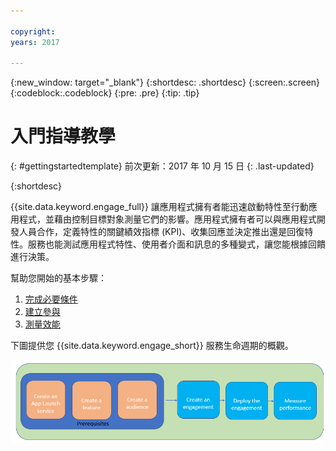 ```yaml
---

copyright:
years: 2017

---
```


{:new_window: target="_blank"}
{:shortdesc: .shortdesc}
{:screen:.screen}
{:codeblock:.codeblock}
{:pre: .pre}
{:tip: .tip}

# 入門指導教學
{: #gettingstartedtemplate}
前次更新：2017 年 10 月 15 日
{: .last-updated}

{:shortdesc}


{{site.data.keyword.engage_full}} 讓應用程式擁有者能迅速啟動特性至行動應用程式，並藉由控制目標對象測量它們的影響。應用程式擁有者可以與應用程式開發人員合作，定義特性的關鍵績效指標 (KPI)、收集回應並決定推出還是回復特性。服務也能測試應用程式特性、使用者介面和訊息的多種變式，讓您能根據回饋進行決策。


幫助您開始的基本步驟：

1. [完成必要條件](/docs/services/app-launch/app_prerequisites.html)
1. [建立參與](/docs/services/app-launch/app_feature_toggle.html)
2. [測量效能](/docs/services/app-launch/app_measure_performance.html)


下圖提供您 {{site.data.keyword.engage_short}} 服務生命週期的概觀。

![Cognitive Engage 概觀](images/applaunch_overview.gif)


  












